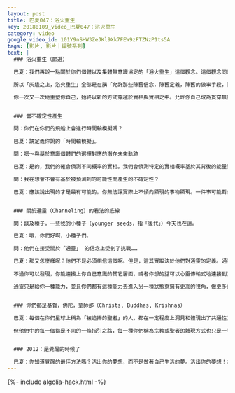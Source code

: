 ```yaml
---
layout: post
title: 巴夏047：浴火重生
key: 20180109_video_巴夏047：浴火重生
category: video
google_video_id: 101Y9nSHW3ZeJKl9Xk7FEW9zFTZNzP1ts5A
tags: [影片, 影片｜編號系列]
text: |
  ### 浴火重生（節選）

  巴夏：我們再說一點關於你們個體以及集體無意識協定的「浴火重生」這個觀念。這個觀念同時關聯到：「為了往前走，為了拓展而放下舊事物，放下舊觀念，放下舊概念，因為這些事物、觀念和概念，都已經不再適用於你，已經不再與你內在的核心自我協同共振了」。

  所以「灰燼之上，浴火重生」全部是在講「允許那些陳舊信念，陳舊定義，陳舊的做事手段，陳舊的行為風格，陳舊的想法，陳舊的感受被點燃，化作灰燼，進而形成可以認為是你重生的土壤，養料」這件事情。在一切你會允許你自己體驗「化作灰燼浴火重生」的循環裡，每一次你都會純淨地，嶄新地，清爽地重生，擁有著全新的理解方式，全新的視角，全新的定義方式，全新的信念體系，全新的感受，全新的思想，全新的行為以及擁有全新行為範式的全新人格。

  你一次又一次地重塑你自己，始終以新的方式穿越於實相與實相之中。允許你自己成為貫穿無數人格的眼瞳的光芒，就像放映機的光束穿過電影交卷一樣，透徹照明觀念、體驗和時間空間的幻相，來將這些體驗上的變動加入你全然的自我當中。如此你就能直接理解和感受到造化本身的機制，以一切你能夠的，甚至超越這個輪迴的方式來永恆地、無限地體驗它。


  ### 當不確定性產生

  問：你們在你們的飛船上會進行時間軸模擬嗎？

  巴夏：請定義你說的「時間軸模擬」。

  問：嗯～與基於意識個體們的選擇對應的潛在未來軌跡

  巴夏：是的，我們的確會偵測不同概率的實相。我們會偵測特定的實相概率基於其背後的能量聚焦和能量向性（energyfocus and intentions）。

  問：我在想會不會有基於被預測到的可能性而產生的不確定性？

  巴夏：應該說出現的才是最有可能的。你無法讓實際上不傾向顯現的事物顯現。一件事可能對你的物質思維來說看起來像是不可能發生的，但那其實只是你的物質思維沒有蒐集到足夠的判斷依據。所以在那種情況下也許看起來是不傾向發生的，但如果它發生了那麼它就是實際上最傾向於發生的，從定義上來講都是如此的，不然的話它就無法發生。說清楚了？


  ### 關於通靈（Channeling）的看法的底線

  問：談及種子，一些我的小種子（younger seeds，指「後代」）今天也在這。

  巴夏：哦，你們好啊，小種子們。

  問：他們在接受關於「通靈」 的信念上受到了挑戰……

  巴夏：那又怎麼樣呢？他們不是必須相信這個啊。但是，這其實取決於他們對通靈的定義。通靈是一種所有人都有的自然狀態。任何時候，因為你做著自己熱愛的事，而感覺不到時間流逝，如唱歌，畫畫，看書等，一切讓你沉浸在你的熱情當中的事，都把你帶入了通靈狀態。你用這個狀態幹什麼是你的事情。但那就是另一種自然的意識狀態，僅此而已。

  不過你可以發現，你能連接上你自己意識的其它層面，或者你想的話可以心靈傳輸式地連接到其它意識個體。但你並不是必須這樣的。你不是必須要通過相信別人對通靈的看法來讓自己有什麼收穫。這就是為什麼我們說你不一定要相信我們或是我們的存在，真正重要的是當你運用來自通靈的信息時它起作用沒有，它讓你成功體驗到你想在生活中要做出的改變沒有。這就是對通靈這件事的看法的底線，這才是真正唯一重要的事。

  通靈只是給你一種能力，並且你們都有這種能力去進入另一種狀態來擁有更高的視角，做更多的連接，做更多的聯想，看到更大的藍本，而不是很短視地。你是從峰頂俯瞰而非在深谷仰望。然後你將會洞見到萬事萬物是如何相互聯繫的觀念，萬事萬物是如何運作的。通靈是另一種自然狀態而已，你有連接本源並且下載任何你需要的信息的能力，因為萬有本來就只存在於當下。這就是通靈，你沒必要把它看得那麼神秘或者不得了的屬靈或者宗教化。它就是一種很自然的有機過程和與之相關的一切，並且只要你對你自己坦誠的話相信什麼並不重要。（it doesn't matter what you believe as long as you'retrue to yourself.）


  ### 你們都是基督，佛陀，奎師那（Christs, Buddhas, Krishnas）

  巴夏：每個在你們星球上稱為「被追捧的聖者」的人，都在一定程度上洞見和體現出了共通性真理以及對造化與萬物的全面理解和關聯性，並且代表著造化萬物的不同面向的不同表達。然而由於他們把自己從彼此當中分別，對立了出來那麼他們也就僅代表了其中的一部分。如果他們全部直接混在一起成為一種自然的關係和理念，你就會更多地體會到這些。

  但他們中的每一個都是不同的一條指引之路，每一種你們稱為宗教或聖者的體現方式也只是一種與造化萬有的一個面向創立的一種關聯而已。因為你看，耶穌，默罕默德，佛陀，奎師那實際上都在說，你們都是基督，你們都是佛陀，你們都是奎師那。別追捧、跟隨、崇拜我，而是去變得和我一樣！因為你本來就和我一樣。所以，他們從來沒有要求或請求過追隨者的觀念，他們在創造平等。並且他們沒有創立宗教，他們只是讓你從他們向你反映的自然靈性狀態和與造化的關係裡找到屬於你的版本。


  ### 2012：是覺醒的時候了

  巴夏：你知道覺醒的最佳方法嗎？活出你的夢想，而不是做著自己生活的夢。活出你的夢想！然後你就會覺醒。
---
```


{%- include algolia-hack.html -%}
